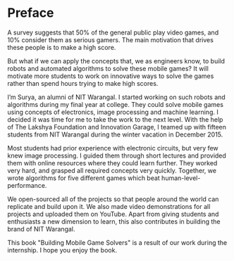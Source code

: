# Preface

A survey suggests that 50% of the general public play video games, and 10% consider them as serious gamers. The main motivation that drives these people is to make a high score.

But what if we can apply the concepts that, we as engineers know, to build robots and automated algorithms to solve these mobile games? It will motivate more students to work on innovative ways to solve the games rather than spend hours trying to make high scores.

I’m Surya, an alumni of NIT Warangal. I started working on such robots and algorithms during my final year at college. They could solve mobile games using concepts of electronics, image processing and machine learning. I decided it was time for me to take the work to the next level. With the help of The Lakshya Foundation and Innovation Garage, I teamed up with fifteen students from NIT Warangal during the winter vacation in December 2015. 

Most students had prior experience with electronic circuits, but very few knew image processing. I guided them through short lectures and provided them with online resources where they could learn further. They worked very hard, and grasped all required concepts very quickly. Together, we wrote algorithms for five different games which beat human-level-performance. 

We open-sourced all of the projects so that people around the world can replicate and build upon it. We also made video demonstrations for all projects and uploaded them on YouTube. Apart from giving students and enthusiasts a new dimension to learn, this also contributes in building the brand of NIT Warangal.

This book "Building Mobile Game Solvers" is a result of our work during the internship. I hope you enjoy the book.